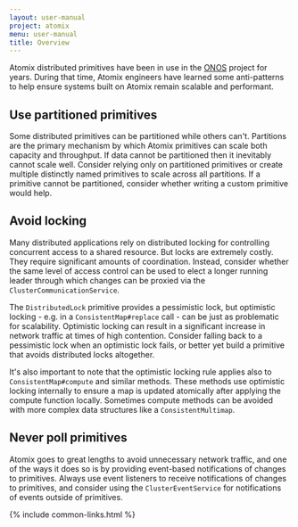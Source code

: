 ```yaml
---
layout: user-manual
project: atomix
menu: user-manual
title: Overview
---
```


Atomix distributed primitives have been in use in the [ONOS](http://onosproject.org) project for years. During that time, Atomix engineers have learned some anti-patterns to help ensure systems built on Atomix remain scalable and performant.

## Use partitioned primitives

Some distributed primitives can be partitioned while others can't. Partitions are the primary mechanism by which Atomix primitives can scale both capacity and throughput. If data cannot be partitioned then it inevitably cannot scale well. Consider relying only on partitioned primitives or create multiple distinctly named primitives to scale across all partitions. If a primitive cannot be partitioned, consider whether writing a custom primitive would help.

## Avoid locking

Many distributed applications rely on distributed locking for controlling concurrent access to a shared resource. But locks are extremely costly. They require significant amounts of coordination. Instead, consider whether the same level of access control can be used to elect a longer running leader through which changes can be proxied via the `ClusterCommunicationService`.

The `DistributedLock` primitive provides a pessimistic lock, but optimistic locking - e.g. in a `ConsistentMap#replace` call - can be just as problematic for scalability. Optimistic locking can result in a significant increase in network traffic at times of high contention. Consider falling back to a pessimistic lock when an optimistic lock fails, or better yet build a primitive that avoids distributed locks altogether.

It's also important to note that the optimistic locking rule applies also to `ConsistentMap#compute` and similar methods. These methods use optimistic locking internally to ensure a map is updated atomically after applying the compute function locally. Sometimes compute methods can be avoided with more complex data structures like a `ConsistentMultimap`.

## Never poll primitives

Atomix goes to great lengths to avoid unnecessary network traffic, and one of the ways it does so is by providing event-based notifications of changes to primitives. Always use event listeners to receive notifications of changes to primitives, and consider using the `ClusterEventService` for notifications of events outside of primitives.

{% include common-links.html %}
